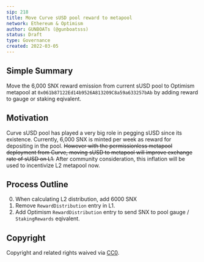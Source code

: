 ```yaml
---
sip: 218
title: Move Curve sUSD pool reward to metapool
network: Ethereum & Optimism
author: GUNBOATs (@gunboatsss)
status: Draft
type: Governance
created: 2022-03-05
---
```


<!--You can leave these HTML comments in your merged SCCP and delete the visible duplicate text guides, they will not appear and may be helpful to refer to if you edit it again. This is the suggested template for new SCCPs. Note that an SCCP number will be assigned by an editor. When opening a pull request to submit your SCCP, please use an abbreviated title in the filename, `sccp-draft_title_abbrev.md`. The title should be 44 characters or less.-->

## Simple Summary

<!--"If you can't explain it simply, you don't understand it well enough." Provide a simplified and layman-accessible explanation of the SCCP.-->

Move the 6,000 SNX reward emission from current sUSD pool to Optimism metapool at `0x061b87122Ed14b9526A813209C8a59a633257bAb` by adding reward to gauge or staking eqivalent.


## Motivation

<!--The motivation is critical for SCCPs that want to update variables within Synthetix. It should clearly explain why the existing variable is not incentive aligned. SCCP submissions without sufficient motivation may be rejected outright.-->

Curve sUSD pool has played a very big role in pegging sUSD since its existence. Currently, 6,000 SNX is minted per week as reward for depositing in the pool. ~~However with the permissionless metapool deployment from Curve, moving sUSD to metapool will improve exchange rate of sUSD on L1.~~ After community consideration, this inflation will be used to incentivize L2 metapool now.

## Process Outline

0. When calculating L2 distribution, add 6000 SNX
1. Remove `RewardDistribution` entry in L1.
2. Add Optimism `RewardDistribution` entry to send SNX to pool gauge / `StakingRewards` eqivalent.

## Copyright

Copyright and related rights waived via [CC0](https://creativecommons.org/publicdomain/zero/1.0/).
